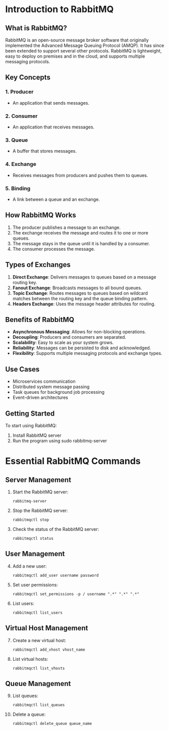 # Introduction to RabbitMQ

## What is RabbitMQ?

RabbitMQ is an open-source message broker software that originally implemented the Advanced Message Queuing Protocol (AMQP). It has since been extended to support several other protocols. RabbitMQ is lightweight, easy to deploy on premises and in the cloud, and supports multiple messaging protocols.

## Key Concepts

### 1. Producer
- An application that sends messages.

### 2. Consumer
- An application that receives messages.

### 3. Queue
- A buffer that stores messages.

### 4. Exchange
- Receives messages from producers and pushes them to queues.

### 5. Binding
- A link between a queue and an exchange.

## How RabbitMQ Works

1. The producer publishes a message to an exchange.
2. The exchange receives the message and routes it to one or more queues.
3. The message stays in the queue until it is handled by a consumer.
4. The consumer processes the message.

## Types of Exchanges

1. **Direct Exchange**: Delivers messages to queues based on a message routing key.
2. **Fanout Exchange**: Broadcasts messages to all bound queues.
3. **Topic Exchange**: Routes messages to queues based on wildcard matches between the routing key and the queue binding pattern.
4. **Headers Exchange**: Uses the message header attributes for routing.

## Benefits of RabbitMQ

- **Asynchronous Messaging**: Allows for non-blocking operations.
- **Decoupling**: Producers and consumers are separated.
- **Scalability**: Easy to scale as your system grows.
- **Reliability**: Messages can be persisted to disk and acknowledged.
- **Flexibility**: Supports multiple messaging protocols and exchange types.

## Use Cases

- Microservices communication
- Distributed system message passing
- Task queues for background job processing
- Event-driven architectures

## Getting Started

To start using RabbitMQ:

1. Install RabbitMQ server
2. Run the program using sudo rabbitmq-server
# Essential RabbitMQ Commands

## Server Management

1. Start the RabbitMQ server:
   ```
   rabbitmq-server
   ```

2. Stop the RabbitMQ server:
   ```
   rabbitmqctl stop
   ```

3. Check the status of the RabbitMQ server:
   ```
   rabbitmqctl status
   ```

## User Management

4. Add a new user:
   ```
   rabbitmqctl add_user username password
   ```

5. Set user permissions:
   ```
   rabbitmqctl set_permissions -p / username ".*" ".*" ".*"
   ```

6. List users:
   ```
   rabbitmqctl list_users
   ```

## Virtual Host Management

7. Create a new virtual host:
   ```
   rabbitmqctl add_vhost vhost_name
   ```

8. List virtual hosts:
   ```
   rabbitmqctl list_vhosts
   ```

## Queue Management

9. List queues:
   ```
   rabbitmqctl list_queues
   ```

10. Delete a queue:
    ```
    rabbitmqctl delete_queue queue_name
    ```
